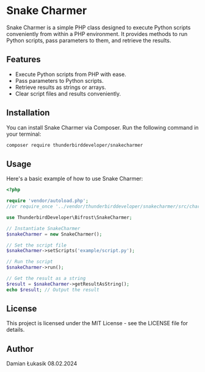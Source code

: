 # Snake Charmer

Snake Charmer is a simple PHP class designed to execute Python scripts conveniently from within a PHP environment. It provides methods to run Python scripts, pass parameters to them, and retrieve the results.

## Features

- Execute Python scripts from PHP with ease.
- Pass parameters to Python scripts.
- Retrieve results as strings or arrays.
- Clear script files and results conveniently.

## Installation

You can install Snake Charmer via Composer. Run the following command in your terminal:

```bash
composer require thunderbirddeveloper/snakecharmer
```

## Usage

Here's a basic example of how to use Snake Charmer:

```php
<?php

require 'vendor/autoload.php';
//or require_once '../vendor/thunderbirddeveloper/snakecharmer/src/charmers/SnakeCharmer.php';

use ThunderbirdDeveloper\Bifrost\SnakeCharmer;

// Instantiate SnakeCharmer
$snakeCharmer = new SnakeCharmer();

// Set the script file
$snakeCharmer->setScripts('example/script.py');

// Run the script
$snakeCharmer->run();

// Get the result as a string
$result = $snakeCharmer->getResultAsString();
echo $result; // Output the result
```

## License

This project is licensed under the MIT License - see the LICENSE file for details.

## Author

Damian Łukasik 08.02.2024
